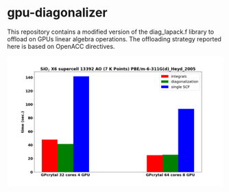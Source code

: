 # gpu-diagonalizer
This repository contains a modified version of the diag_lapack.f library to offload on GPUs linear algebra operations.
The offloading strategy reported here is based on OpenACC directives.

![Alt text](Leonardo_timing_SiO2_X6.png "Leonardo GPU partition scaling")
